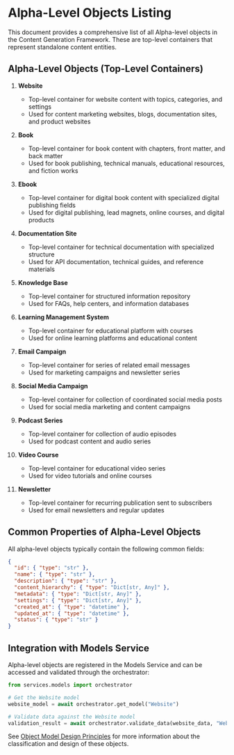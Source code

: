 # Alpha-Level Objects Listing

This document provides a comprehensive list of all Alpha-level objects in the Content Generation Framework. These are top-level containers that represent standalone content entities.

## Alpha-Level Objects (Top-Level Containers)

1. **Website**
   - Top-level container for website content with topics, categories, and settings
   - Used for content marketing websites, blogs, documentation sites, and product websites

2. **Book**
   - Top-level container for book content with chapters, front matter, and back matter
   - Used for book publishing, technical manuals, educational resources, and fiction works

3. **Ebook**
   - Top-level container for digital book content with specialized digital publishing fields
   - Used for digital publishing, lead magnets, online courses, and digital products

4. **Documentation Site**
   - Top-level container for technical documentation with specialized structure
   - Used for API documentation, technical guides, and reference materials

5. **Knowledge Base**
   - Top-level container for structured information repository
   - Used for FAQs, help centers, and information databases

6. **Learning Management System**
   - Top-level container for educational platform with courses
   - Used for online learning platforms and educational content

7. **Email Campaign**
   - Top-level container for series of related email messages
   - Used for marketing campaigns and newsletter series

8. **Social Media Campaign**
   - Top-level container for collection of coordinated social media posts
   - Used for social media marketing and content campaigns

9. **Podcast Series**
   - Top-level container for collection of audio episodes
   - Used for podcast content and audio series

10. **Video Course**
    - Top-level container for educational video series
    - Used for video tutorials and online courses

11. **Newsletter**
    - Top-level container for recurring publication sent to subscribers
    - Used for email newsletters and regular updates

## Common Properties of Alpha-Level Objects

All alpha-level objects typically contain the following common fields:

```json
{
  "id": { "type": "str" },
  "name": { "type": "str" },
  "description": { "type": "str" },
  "content_hierarchy": { "type": "Dict[str, Any]" },
  "metadata": { "type": "Dict[str, Any]" },
  "settings": { "type": "Dict[str, Any]" },
  "created_at": { "type": "datetime" },
  "updated_at": { "type": "datetime" },
  "status": { "type": "str" }
}
```

## Integration with Models Service

Alpha-level objects are registered in the Models Service and can be accessed and validated through the orchestrator:

```python
from services.models import orchestrator

# Get the Website model
website_model = await orchestrator.get_model("Website")

# Validate data against the Website model
validation_result = await orchestrator.validate_data(website_data, "Website")
```

See [Object Model Design Principles](01_Object_Model_Design_Principles.md) for more information about the classification and design of these objects. 